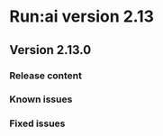 # Run:ai version 2.13

## Version 2.13.0



### Release content



### Known issues



### Fixed issues
